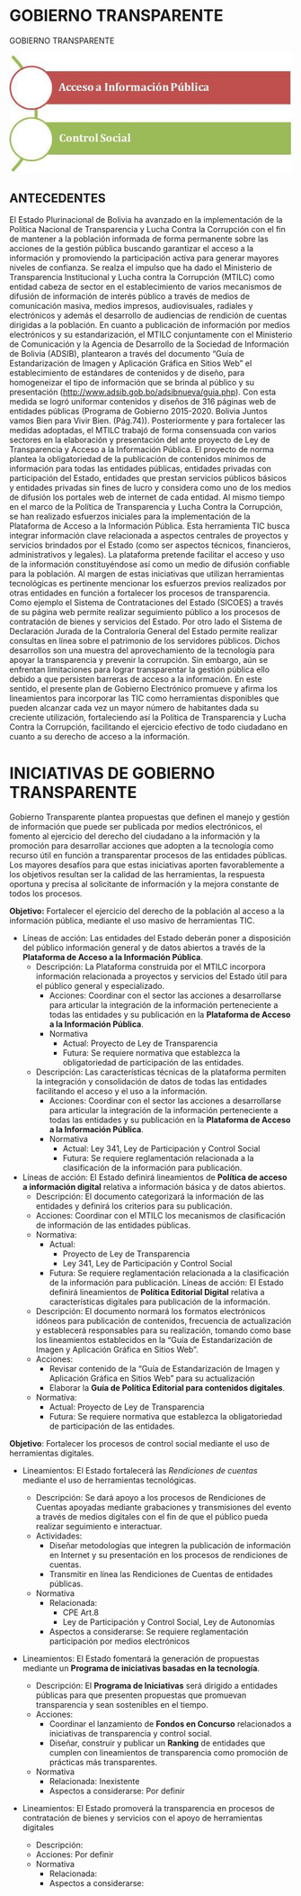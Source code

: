 # GOBIERNO TRANSPARENTE

GOBIERNO TRANSPARENTE

![Gobierno transparente](../imagenes/gobierno_transparente.jpg)

## ANTECEDENTES

El Estado Plurinacional de Bolivia ha avanzado en la implementación de la Política Nacional de Transparencia y Lucha Contra la Corrupción con el fin de mantener a la población informada de forma permanente sobre las acciones de la gestión pública buscando garantizar el acceso a la información y promoviendo la participación activa para generar mayores niveles de confianza. Se realza el impulso que ha dado el Ministerio de Transparencia Institucional y Lucha contra la Corrupción (MTILC) como entidad cabeza de sector en el establecimiento de varios mecanismos de difusión de información de interés público a través de medios de comunicación masiva, medios impresos, audiovisuales, radiales y electrónicos y además el desarrollo de audiencias de rendición de cuentas dirigidas a la población. 
En cuanto a publicación de información por medios electrónicos y su estandarización, el MTILC conjuntamente con el Ministerio de Comunicación y la Agencia de Desarrollo de la Sociedad de Información de Bolivia (ADSIB), plantearon a través del documento “Guía de Estandarización de Imagen y Aplicación Gráfica en Sitios Web” el establecimiento de estándares de contenidos y de diseño, para homogeneizar el tipo de información que se brinda al público y su presentación (http://www.adsib.gob.bo/adsibnueva/guia.php). Con esta medida se logró uniformar contenidos y diseños de 316 páginas web de entidades públicas (Programa de Gobierno 2015-2020. Bolivia  Juntos vamos Bien para Vivir Bien. (Pág.74)).
Posteriormente y para fortalecer las medidas adoptadas, el MTILC trabajó de forma consensuada con varios sectores en la elaboración y presentación del ante proyecto de Ley de Transparencia y Acceso a la Información Pública. El proyecto de norma plantea la obligatoriedad de la publicación de contenidos mínimos de información para todas las entidades públicas, entidades privadas con participación del Estado, entidades que prestan servicios públicos básicos y entidades privadas sin fines de lucro y considera como uno de los medios de difusión los portales web de internet de cada entidad.
Al mismo tiempo en el marco de la Política de Transparencia y Lucha Contra la Corrupción, se han realizado esfuerzos iniciales para la implementación de la Plataforma de Acceso a la Información Pública. Esta herramienta TIC busca integrar información clave relacionada a aspectos centrales de proyectos y servicios brindados por el Estado (como ser aspectos técnicos, financieros, administrativos y legales). La plataforma pretende facilitar el acceso y uso de la información constituyéndose así como un medio de difusión confiable para la población. 
Al margen de estas iniciativas que utilizan herramientas tecnológicas es pertinente mencionar los esfuerzos previos realizados por otras entidades en función a fortalecer los procesos de transparencia. Como ejemplo el Sistema de Contrataciones del Estado (SICOES) a través de su página web permite realizar seguimiento público a los procesos de contratación de bienes y servicios del Estado. Por otro lado el Sistema de Declaración Jurada de la Contraloría General del Estado permite realizar consultas en línea sobre el patrimonio de los servidores públicos. Dichos desarrollos son una muestra del aprovechamiento de la tecnología para apoyar la transparencia y prevenir la corrupción.
Sin embargo, aún se enfrentan limitaciones para lograr transparentar la gestión pública ello debido a que persisten barreras de acceso a la información. En este sentido, el presente plan de Gobierno Electrónico promueve y afirma los lineamientos para incorporar las TIC como herramientas disponibles que pueden alcanzar cada vez un mayor número de habitantes dada su creciente utilización, fortaleciendo así la Política de Transparencia y Lucha Contra la Corrupción, facilitando el ejercicio efectivo de todo ciudadano en cuanto a su derecho de acceso a la información. 

# INICIATIVAS DE GOBIERNO TRANSPARENTE

Gobierno Transparente plantea propuestas que definen el manejo y gestión de información que puede ser publicada por medios electrónicos, el fomento al ejercicio del derecho del ciudadano a la información y la promoción para desarrollar acciones que adopten a la tecnología como recurso útil en función a transparentar procesos de las entidades públicas. Los mayores desafíos para que estas iniciativas aporten favorablemente a los objetivos resultan ser la calidad de las herramientas, la respuesta oportuna y precisa al solicitante de información y la mejora constante de todos los procesos.

**Objetivo:** Fortalecer el ejercicio del derecho de la población al acceso a la información pública, mediante el uso masivo de herramientas TIC.

* Líneas de acción: Las entidades del Estado deberán poner a disposición del público información general y de datos abiertos a través de la **Plataforma de Acceso a la Información Pública**.
	* Descripción: La Plataforma construida por el MTILC incorpora información relacionada a proyectos y servicios del Estado útil para el público general y especializado.
		* Acciones: Coordinar con el sector las acciones a desarrollarse para articular la integración de la información perteneciente a todas las entidades y su publicación en la **Plataforma de Acceso a la Información Pública**.  
		* Normativa
			* Actual: Proyecto de Ley de Transparencia
			* Futura: Se requiere normativa que establezca la obligatoriedad de participación de las entidades. 
	* Descripción: Las características técnicas de la plataforma permiten la integración y consolidación de datos de todas las entidades facilitando el acceso y el uso a la información.
		* Acciones: Coordinar con el sector las acciones a desarrollarse para articular la integración de la información perteneciente a todas las entidades y su publicación en la **Plataforma de Acceso a la Información Pública**.  
		* Normativa
			* Actual: Ley 341, Ley de Participación y Control Social
			* Futura: Se requiere reglamentación  relacionada a la clasificación de la información para publicación. 
* Líneas de acción: El Estado definirá lineamientos  de **Política de acceso a información digital** relativa a información básica y de datos abiertos.
	* Descripción: El documento categorizará la información de las entidades y definirá los criterios para su publicación. 
	* Acciones: Coordinar con el MTILC  los mecanismos de clasificación de información de las entidades públicas.
	* Normativa:
		* Actual:
			* Proyecto de Ley de Transparencia
			* Ley 341, Ley de Participación y Control Social
		* Futura: Se requiere reglamentación  relacionada a la clasificación de la información para publicación.
Líneas de acción: El Estado definirá lineamientos  de **Política Editorial Digital** relativa a características digitales para publicación de la información.
	* Descripción: El documento normará los formatos electrónicos idóneos para publicación de contenidos, frecuencia de actualización y establecerá responsables para su realización, tomando como base los lineamientos establecidos en la “Guía de Estandarización de Imagen y Aplicación Gráfica en Sitios Web”.
	* Acciones:
		* Revisar contenido de la “Guía de Estandarización de Imagen y Aplicación Gráfica en Sitios Web” para su actualización
		* Elaborar la **Guía de Política Editorial para contenidos digitales**.
	* Normativa:
		* Actual: Proyecto de Ley de Transparencia
		* Futura: Se requiere normativa que establezca la obligatoriedad de participación de las entidades.

**Objetivo**: Fortalecer los procesos de control social mediante el uso de herramientas digitales.

* Lineamientos: El Estado fortalecerá las *Rendiciones de cuentas* mediante el uso de herramientas tecnológicas. 
	* Descripción: Se dará apoyo a los procesos de Rendiciones de Cuentas apoyadas mediante grabaciones y transmisiones  del evento a través de medios digitales con el fin de que el público pueda realizar seguimiento e interactuar.
	* Actividades:
		* Diseñar metodologías que integren la publicación de información en Internet y su presentación en los procesos de rendiciones de cuentas.
		* Transmitir en línea las Rendiciones de Cuentas de entidades públicas.
	* Normativa
		* Relacionada:
			* CPE Art.8
			* Ley de Participación y Control Social, Ley de Autonomías
		* Aspectos a considerarse: Se requiere reglamentación participación por medios electrónicos

* Lineamientos: El Estado fomentará la generación de propuestas mediante un **Programa de iniciativas basadas en la tecnología**.
	* Descripción: El **Programa de Iniciativas** será dirigido a entidades públicas  para que presenten propuestas que promuevan transparencia y sean sostenibles en el tiempo. 
	* Acciones:
		* Coordinar el lanzamiento de **Fondos en Concurso** relacionados a iniciativas de transparencia y control social.
		* Diseñar, construir y publicar un **Ranking** de entidades que cumplen con lineamientos de transparencia como promoción de prácticas más transparentes.
	* Normativa
		* Relacionada: Inexistente
		* Aspectos a considerarse: Por definir

* Lineamientos: El Estado promoverá la transparencia en procesos de contratación de bienes y servicios con el apoyo de  herramientas digitales
	* Descripción: 
	* Acciones: Por definir
	* Normativa
		* Relacionada: 
		* Aspectos a considerarse: 




